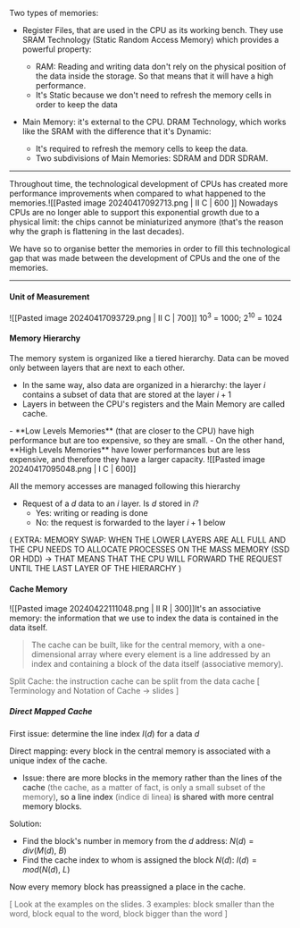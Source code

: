Two types of memories:
- Register Files, that are used in the CPU as its working bench. They use SRAM Technology (Static Random Access Memory) which provides a powerful property:
	- RAM: Reading and writing data don't rely on the physical position of the data inside the storage. So that means that it will have a high performance.
	- It's Static because we don't need to refresh the memory cells in order to keep the data

- Main Memory: it's external to the CPU. DRAM Technology, which works like the SRAM with the difference that it's Dynamic: 
	- It's required to refresh the memory cells to keep the data.
	- Two subdivisions of Main Memories: SDRAM and DDR SDRAM.

*** 

Throughout time, the technological development of CPUs has created more performance improvements when compared to what happened to the memories.![[Pasted image 20240417092713.png | II C | 600 ]]
Nowadays CPUs are no longer able to support this exponential growth due to a physical limit: the chips cannot be miniaturized anymore (that's the reason why the graph is flattening in the last decades). 

We have so to organise better the memories in order to fill this technological gap that was made between the development of CPUs and the one of the memories.

*** 
#### Unit of Measurement
![[Pasted image 20240417093729.png | II C | 700]]
10<sup>3</sup> = 1000; 2<sup>10</sup> = 1024

#### Memory Hierarchy

The memory system is organized like a tiered hierarchy. Data can be moved only between layers that are next to each other.
- In the same way, also data are organized in a hierarchy: the layer $i$ contains a subset of data that are stored at the layer $i+1$
- Layers in between the CPU's registers and the Main Memory are called cache.
<tab>
</tab> 
- **Low Levels Memories** (that are closer to the CPU) have high performance but are too expensive, so they are small. 
- On the other hand, **High Levels Memories** have lower performances but are less expensive, and therefore they have a larger capacity.
![[Pasted image 20240417095048.png | I C | 600]]

All the memory accesses are managed following this hierarchy
- Request of a $d$ data to an $i$ layer. Is $d$ stored in $i$?
	- Yes: writing or reading is done
	- No: the request is forwarded to the layer $i+1$ below

( EXTRA: MEMORY SWAP: WHEN THE LOWER LAYERS ARE ALL FULL AND THE CPU NEEDS TO ALLOCATE PROCESSES ON THE MASS MEMORY (SSD OR HDD) -> THAT MEANS THAT THE CPU WILL FORWARD THE REQUEST UNTIL THE LAST LAYER OF THE HIERARCHY )

#### Cache Memory
![[Pasted image 20240422111048.png | II R | 300]]It's an associative memory: the information that we use to index the data is contained in the data itself.
> The cache can be built, like for the central memory, with a one-dimensional array where every element is a line addressed by an index and containing a block of the data itself (associative memory).

<span style="color:rgb(102, 102, 102)">Split Cache: the instruction cache can be split from the data cache</span>
<span style="color:rgb(102, 102, 102)">[ Terminology and Notation of Cache -> slides ]</span>
##### Direct Mapped Cache
First issue: determine the line index $I(d)$ for a data $d$

Direct mapping: every block in the central memory is associated with a unique index of the cache.
- Issue: there are more blocks in the memory rather than the lines of the cache <span style="color:rgb(102, 102, 102)">(the cache, as a matter of fact, is only a small subset of the memory)</span>, so a line index <span style="color:rgb(102, 102, 102)">(indice di linea)</span> is shared with more central memory blocks.

Solution:
- Find the block's number in memory from the $d$ address:
  $N(d) = div(M(d),\ B)$
- Find the cache index to whom is assigned the block $N(d)$:
  $I(d) = mod(N(d),\ L)$

Now every memory block has preassigned a place in the cache.

<span style="color:rgb(102, 102, 102)">[ Look at the examples on the slides. 3 examples: block smaller than the word, block equal to the word, block bigger than the word ]</span>



  

